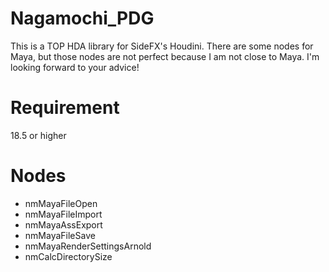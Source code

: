 # Nagamochi_PDG
This is a TOP HDA library for SideFX's Houdini.
There are some nodes for Maya, but those nodes are not perfect because I am not close to Maya. I'm looking forward to your advice!

# Requirement 
18.5 or higher

# Nodes
- nmMayaFileOpen
- nmMayaFileImport
- nmMayaAssExport
- nmMayaFileSave
- nmMayaRenderSettingsArnold
- nmCalcDirectorySize


